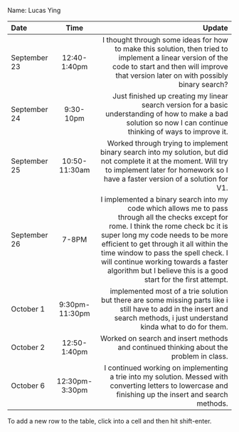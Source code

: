 Name: Lucas Ying

| Date         |      Time      |                                                                                                                                                                                                                                                                                                                                                                      Update |
|:-------------|:--------------:|----------------------------------------------------------------------------------------------------------------------------------------------------------------------------------------------------------------------------------------------------------------------------------------------------------------------------------------------------------------------------:|
| September 23 |  12:40-1:40pm  |                                                                                                                                                                          I thought through some ideas for how to make this solution, then tried to implement a linear version of the code to start and then will improve that version later on with possibly binary search? |
| September 24 |   9:30-10pm    |                                                                                                                                                                                                            Just finished up creating my linear search version for a basic understanding of how to make a bad solution so now I can continue thinking of ways to improve it. |
| September 25 | 10:50-11:30am  |                                                                                                                                                                         Worked through trying to implement binary search into my solution, but did not complete it at the moment. Will try to implement later for homework so I have a faster version of a solution for V1. |
| September 26 |     7-8PM      | I implemented a binary search into my code which allows me to pass through all the checks except for rome. I think the rome check bc it is super long my code needs to be more efficient to get through it all within the time window to pass the spell check. I will continue working towards a faster algorithm but I believe this is a good start for the first attempt. |
| October 1    | 9:30pm-11:30pm |                                                                                                                                                                                                implemented most of a trie solution but there are some missing parts like i still have to add in the insert and search methods, i just understand kinda what to do for them. |
| October 2    |  12:50-1:40pm  |                                                                                                                                                                                                                                                                                      Worked on search and insert methods and continued thinking about the problem in class. |
| October 6    | 12:30pm-3:30pm |                                                                                                                                                                                                                    I continued working on implementing a trie into my solution. Messed with converting letters to lowercase and finishing up the insert and search methods. |


To add a new row to the table, click into a cell and then hit shift-enter.